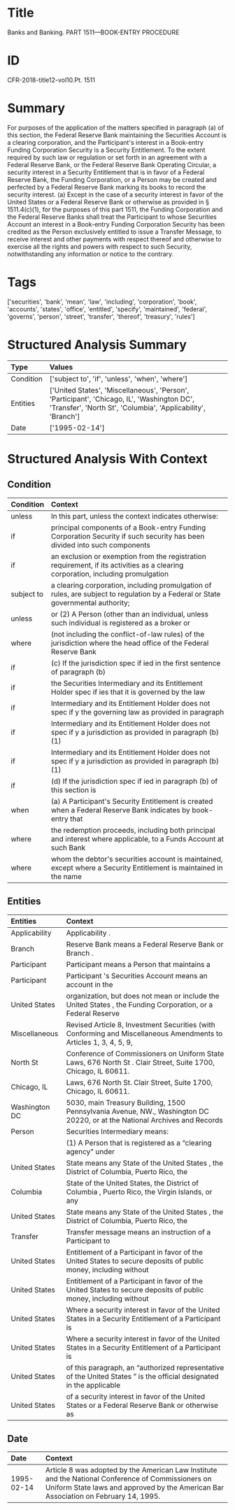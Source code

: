 # Title

 Banks and Banking. PART 1511—BOOK-ENTRY PROCEDURE


# ID

 CFR-2018-title12-vol10.Pt. 1511


# Summary

For purposes of the application of the matters specified in paragraph (a) of this section, the Federal Reserve Bank maintaining the Securities Account is a clearing corporation, and the Participant's interest in a Book-entry Funding Corporation Security is a Security Entitlement.
To the extent required by such law or regulation or set forth in an agreement with a Federal Reserve Bank, or the Federal Reserve Bank Operating Circular, a security interest in a Security Entitlement that is in favor of a Federal Reserve Bank, the Funding Corporation, or a Person may be created and perfected by a Federal Reserve Bank marking its books to record the security interest.
(a) Except in the case of a security interest in favor of the United States or a Federal Reserve Bank or otherwise as provided in &#167;&#8201;1511.4(c)(1), for the purposes of this part 1511, the Funding Corporation and the Federal Reserve Banks shall treat the Participant to whose Securities Account an interest in a Book-entry Funding Corporation Security has been credited as the Person exclusively entitled to issue a Transfer Message, to receive interest and other payments with respect thereof and otherwise to exercise all the rights and powers with respect to such Security, notwithstanding any information or notice to the contrary.


# Tags

['securities', 'bank', 'mean', 'law', 'including', 'corporation', 'book', 'accounts', 'states', 'office', 'entitled', 'specify', 'maintained', 'federal', 'governs', 'person', 'street', 'transfer', 'thereof', 'treasury', 'rules']


# Structured Analysis Summary

| Type      | Values                                                                                                                                                     |
|:----------|:-----------------------------------------------------------------------------------------------------------------------------------------------------------|
| Condition | ['subject to', 'if', 'unless', 'when', 'where']                                                                                                            |
| Entities  | ['United States', 'Miscellaneous', 'Person', 'Participant', 'Chicago, IL', 'Washington DC', 'Transfer', 'North St', 'Columbia', 'Applicability', 'Branch'] |
| Date      | ['1995-02-14']                                                                                                                                             |


# Structured Analysis With Context

 


## Condition

| Condition   | Context                                                                                                                          |
|:------------|:---------------------------------------------------------------------------------------------------------------------------------|
| unless      | In this part,  unless  the context indicates otherwise:                                                                          |
| if          | principal components of a Book-entry Funding Corporation Security if such security has been divided into such components         |
| if          | an exclusion or exemption from the registration requirement, if its activities as a clearing corporation, including promulgation |
| subject to  | a clearing corporation, including promulgation of rules, are subject to regulation by a Federal or State governmental authority; |
| unless      | or (2) A Person (other than an individual, unless such individual is registered as a broker or                                   |
| where       | (not including the conflict-of-law rules) of the jurisdiction where the head office of the Federal Reserve Bank                  |
| if          | (c) If the jurisdiction spec if ied in the first sentence of paragraph (b)                                                       |
| if          | the Securities Intermediary and its Entitlement Holder spec if ies that it is governed by the law                                |
| if          | Intermediary and its Entitlement Holder does not spec if y the governing law as provided in paragraph                            |
| if          | Intermediary and its Entitlement Holder does not spec if y a jurisdiction as provided in paragraph (b)(1)                        |
| if          | Intermediary and its Entitlement Holder does not spec if y a jurisdiction as provided in paragraph (b)(1)                        |
| if          | (d) If the jurisdiction spec if ied in paragraph (b) of this section is                                                          |
| when        | (a) A Participant's Security Entitlement is created  when a Federal Reserve Bank indicates by book-entry that                    |
| where       | the redemption proceeds, including both principal and interest where applicable, to a Funds Account at such Bank                 |
| where       | whom the debtor's securities account is maintained, except where a Security Entitlement is maintained in the name                |


## Entities

| Entities      | Context                                                                                                                          |
|:--------------|:---------------------------------------------------------------------------------------------------------------------------------|
| Applicability | Applicability .                                                                                                                  |
| Branch        | Reserve Bank means a Federal Reserve Bank or Branch .                                                                            |
| Participant   | Participant  means a Person that maintains a                                                                                     |
| Participant   | Participant 's Securities Account means an account in the                                                                        |
| United States | organization, but does not mean or include the United States , the Funding Corporation, or a Federal Reserve                     |
| Miscellaneous | Revised Article 8, Investment Securities (with Conforming and Miscellaneous Amendments to Articles 1, 3, 4, 5, 9,                |
| North St      | Conference of Commissioners on Uniform State Laws, 676 North St . Clair Street, Suite 1700, Chicago, IL 60611.                   |
| Chicago, IL   | Laws, 676 North St. Clair Street, Suite 1700, Chicago, IL  60611.                                                                |
| Washington DC | 5030, main Treasury Building, 1500 Pennsylvania Avenue, NW., Washington DC 20220, or at the National Archives and Records        |
| Person        | Securities Intermediary means:                                                                                                   |
|               |             (1) A  Person that is registered as a &#8220;clearing agency&#8221; under                                            |
| United States | State means any State of the  United States , the District of Columbia, Puerto Rico, the                                         |
| Columbia      | State of the United States, the District of Columbia , Puerto Rico, the Virgin Islands, or any                                   |
| United States | State means any State of the  United States , the District of Columbia, Puerto Rico, the                                         |
| Transfer      | Transfer message means an instruction of a Participant to                                                                        |
| United States | Entitlement of a Participant in favor of the United States to secure deposits of public money, including without                 |
| United States | Entitlement of a Participant in favor of the United States to secure deposits of public money, including without                 |
| United States | Where a security interest in favor of the  United States in a Security Entitlement of a Participant is                           |
| United States | Where a security interest in favor of the  United States in a Security Entitlement of a Participant is                           |
| United States | of this paragraph, an &#8220;authorized representative of the United States &#8221; is the official designated in the applicable |
| United States | of a security interest in favor of the United States or a Federal Reserve Bank or otherwise as                                   |


## Date

| Date       | Context                                                                                                                                                                                   |
|:-----------|:------------------------------------------------------------------------------------------------------------------------------------------------------------------------------------------|
| 1995-02-14 | Article 8 was adopted by the American Law Institute and the National Conference of Commissioners on Uniform State laws and approved by the American Bar Association on February 14, 1995. |


